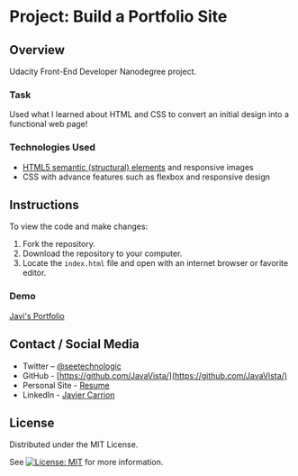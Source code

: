 # Project: Build a Portfolio Site

## Overview

Udacity Front-End Developer Nanodegree project.

### Task

Used what I learned about HTML and CSS to convert an initial design into a functional web page!

### Technologies Used

* [HTML5 semantic (structural) elements]("https://developer.mozilla.org/en-US/docs/Learn/HTML/Introduction_to_HTML/Document_and_website_structure#Enter_HTML5_structural_elements") and responsive images
* CSS with advance features such as flexbox and responsive design

## Instructions

To view the code and make changes:

1. Fork the repository.
2. Download the repository to your computer.
3. Locate the `index.html` file and open with an internet browser or favorite editor.

### Demo

[Javi's Portfolio](https://javavista.github.io/Project-Build-a-Portfolio-Site/)

## Contact / Social Media

* Twitter – [@seetechnologic](https://twitter.com/seetechnologic)
* GitHub - [https://github.com/JavaVista/](https://github.com/JavaVista/)
* Personal Site - [Resume](http://www.techno-logic.us/)
* LinkedIn - [Javier Carrion](https://www.linkedin.com/in/technologic)

## License

Distributed under the MIT License.

See [![License: MIT](https://img.shields.io/badge/License-MIT-yellow.svg)](LICENSE.md)
for more information.